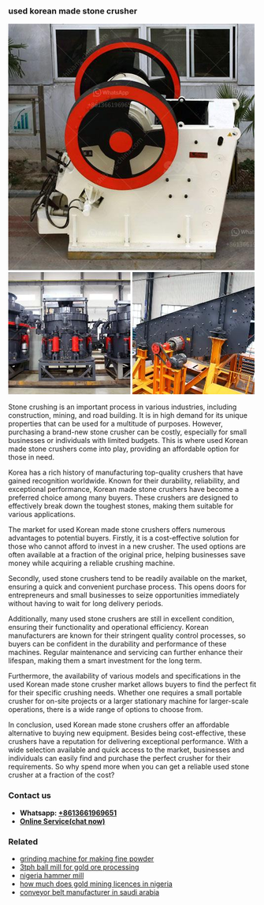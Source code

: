 <h3>used korean made stone crusher</h3><img src='1702952774.jpg' alt=''><p>Stone crushing is an important process in various industries, including construction, mining, and road building. It is in high demand for its unique properties that can be used for a multitude of purposes. However, purchasing a brand-new stone crusher can be costly, especially for small businesses or individuals with limited budgets. This is where used Korean made stone crushers come into play, providing an affordable option for those in need.</p><p>Korea has a rich history of manufacturing top-quality crushers that have gained recognition worldwide. Known for their durability, reliability, and exceptional performance, Korean made stone crushers have become a preferred choice among many buyers. These crushers are designed to effectively break down the toughest stones, making them suitable for various applications.</p><p>The market for used Korean made stone crushers offers numerous advantages to potential buyers. Firstly, it is a cost-effective solution for those who cannot afford to invest in a new crusher. The used options are often available at a fraction of the original price, helping businesses save money while acquiring a reliable crushing machine.</p><p>Secondly, used stone crushers tend to be readily available on the market, ensuring a quick and convenient purchase process. This opens doors for entrepreneurs and small businesses to seize opportunities immediately without having to wait for long delivery periods.</p><p>Additionally, many used stone crushers are still in excellent condition, ensuring their functionality and operational efficiency. Korean manufacturers are known for their stringent quality control processes, so buyers can be confident in the durability and performance of these machines. Regular maintenance and servicing can further enhance their lifespan, making them a smart investment for the long term.</p><p>Furthermore, the availability of various models and specifications in the used Korean made stone crusher market allows buyers to find the perfect fit for their specific crushing needs. Whether one requires a small portable crusher for on-site projects or a larger stationary machine for larger-scale operations, there is a wide range of options to choose from.</p><p>In conclusion, used Korean made stone crushers offer an affordable alternative to buying new equipment. Besides being cost-effective, these crushers have a reputation for delivering exceptional performance. With a wide selection available and quick access to the market, businesses and individuals can easily find and purchase the perfect crusher for their requirements. So why spend more when you can get a reliable used stone crusher at a fraction of the cost?</p><h3>Contact us</h3><ul><li><strong>Whatsapp:&nbsp;<a href="https://wa.me/8613661969651">+8613661969651</a></strong></li><li><a href="https://swt.shibang-china.com/?git&amp;zhl&amp;used korean made stone crusher"><strong>Online Service(chat now)</strong></a></li></ul><h3>Related</h3><ul><li><a href='grinding machine for making fine powder.md'>grinding machine for making fine powder</a></li><li><a href='3tph ball mill for gold ore processing.md'>3tph ball mill for gold ore processing</a></li><li><a href='nigeria hammer mill.md'>nigeria hammer mill</a></li><li><a href='how much does gold mining licences in nigeria.md'>how much does gold mining licences in nigeria</a></li><li><a href='conveyor belt manufacturer in saudi arabia.md'>conveyor belt manufacturer in saudi arabia</a></li></ul>